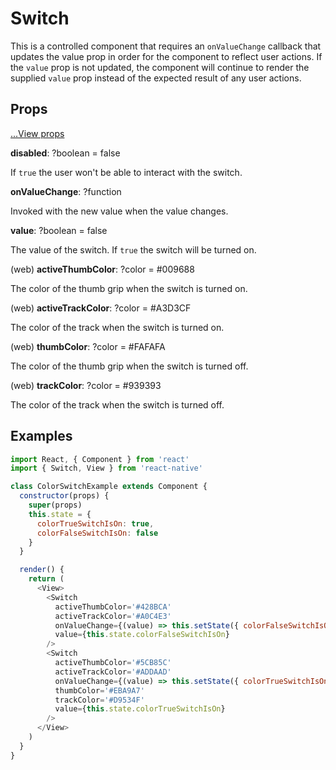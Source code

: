 # Switch

This is a controlled component that requires an `onValueChange` callback that
updates the value prop in order for the component to reflect user actions. If
the `value` prop is not updated, the component will continue to render the
supplied `value` prop instead of the expected result of any user actions.

## Props

[...View props](./View.md)

**disabled**: ?boolean = false

If `true` the user won't be able to interact with the switch.

**onValueChange**: ?function

Invoked with the new value when the value changes.

**value**: ?boolean = false

The value of the switch. If `true` the switch will be turned on.

(web) **activeThumbColor**: ?color = #009688

The color of the thumb grip when the switch is turned on.

(web) **activeTrackColor**: ?color = #A3D3CF

The color of the track when the switch is turned on.

(web) **thumbColor**: ?color = #FAFAFA

The color of the thumb grip when the switch is turned off.

(web) **trackColor**: ?color = #939393

The color of the track when the switch is turned off.

## Examples

```js
import React, { Component } from 'react'
import { Switch, View } from 'react-native'

class ColorSwitchExample extends Component {
  constructor(props) {
    super(props)
    this.state = {
      colorTrueSwitchIsOn: true,
      colorFalseSwitchIsOn: false
    }
  }

  render() {
    return (
      <View>
        <Switch
          activeThumbColor='#428BCA'
          activeTrackColor='#A0C4E3'
          onValueChange={(value) => this.setState({ colorFalseSwitchIsOn: value })}
          value={this.state.colorFalseSwitchIsOn}
        />
        <Switch
          activeThumbColor='#5CB85C'
          activeTrackColor='#ADDAAD'
          onValueChange={(value) => this.setState({ colorTrueSwitchIsOn: value })}
          thumbColor='#EBA9A7'
          trackColor='#D9534F'
          value={this.state.colorTrueSwitchIsOn}
        />
      </View>
    )
  }
}
```
